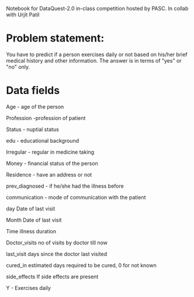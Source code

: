
Notebook for DataQuest-2.0 in-class competition hosted by PASC. In collab with Urjit Patil

# Problem statement:
You have to predict if a person exercises daily or not based on his/her brief medical history and other information. The answer is in terms of "yes" or "no" only.

# Data fields
Age - age of the person

Profession -profession of patient

Status - nuptial status

edu - educational background

Irregular - regular in medicine taking

Money - financial status of the person

Residence - have an address or not

prev_diagnosed - if he/she had the illness before

communication - mode of communication with the patient

day Date of last visit

Month Date of last visit

Time illness duration

Doctor_visits no of visits by doctor till now

last_visit days since the doctor last visited

cured_in estimated days required to be cured, 0 for not known

side_effects If side effects are present

Y - Exercises daily
